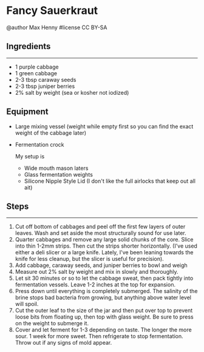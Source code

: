 # Fancy Sauerkraut
@author Max Henny #license CC BY-SA 





## Ingredients
----
* 1 purple cabbage
* 1 green cabbage
* 2-3 tbsp caraway seeds
* 2-3 tbsp juniper berries
* 2% salt by weight (sea or kosher not iodized)

## Equipment
* Large mixing vessel (weight while empty first so you can find the exact weight of the cabbage later)
* Fermentation crock
    
    My setup is

    * Wide mouth mason laters
    * Glass fermentation weights
    * Silicone Nipple Style Lid (I don't like the full airlocks that keep out all ait) 



## Steps
----
1. Cut off bottom of cabbages and peel off the first few layers of outer leaves. Wash and set aside the most structurally sound for use later.
2. Quarter cabbages and remove any large solid chunks of the core. Slice into thin 1-2mm strips. Then cut the strips shorter horizontally. (I've used either a deli slicer or a large knife. Lately, I've been leaning towards the knife for less cleanup, but the slicer is useful for precision).
3. Add cabbage, caraway seeds, and juniper berries to bowl and weigh
4. Measure out 2% salt by weight and mix in slowly and thoroughly.
5. Let sit 30 minutes or so to let the cabbage sweat, then pack tightly into fermentation vessels. Leave 1-2 inches at the top for expansion. 
6. Press down until everything is completely submerged. The salinity of the brine stops bad bacteria from growing, but anything above water level will spoil.
7. Cut the outer leaf to the size of the jar and then put over top to prevent loose bits from floating up, then top with glass weight. Be sure to press on the weight to submerge it.
8. Cover and let ferment for 1-3 depending on taste. The longer the more sour. 1 week for more sweet. Then refrigerate to stop fermentation. Throw out if any signs of mold appear.


